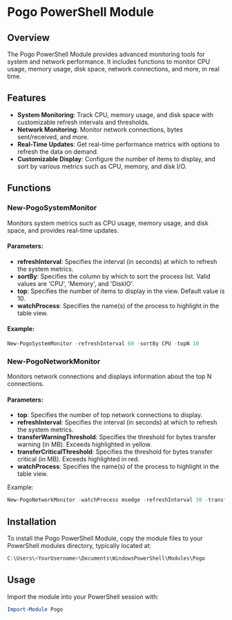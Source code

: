 # Pogo PowerShell Module

## Overview

The Pogo PowerShell Module provides advanced monitoring tools for system and network performance. It includes functions to monitor CPU usage, memory usage, disk space, network connections, and more, in real time.


## Features

- **System Monitoring**: Track CPU, memory usage, and disk space with customizable refresh intervals and thresholds.
- **Network Monitoring**: Monitor network connections, bytes sent/received, and more.
- **Real-Time Updates**: Get real-time performance metrics with options to refresh the data on demand.
- **Customizable Display**: Configure the number of items to display, and sort by various metrics such as CPU, memory, and disk I/O.


## Functions

### New-PogoSystemMonitor
Monitors system metrics such as CPU usage, memory usage, and disk space, and provides real-time updates.

#### Parameters:
- **refreshInterval**: Specifies the interval (in seconds) at which to refresh the system metrics.
- **sortBy**: Specifies the column by which to sort the process list. Valid values are 'CPU', 'Memory', and 'DiskIO'.
- **top**: Specifies the number of items to display in the view. Default value is 10.
- **watchProcess**: Specifies the name(s) of the process to highlight in the table view.

#### Example:
```powershell
New-PogoSystemMonitor -refreshInterval 60 -sortBy CPU -topN 10
```


### New-PogoNetworkMonitor
Monitors network connections and displays information about the top N connections.

#### Parameters:
- **top**: Specifies the number of top network connections to display.
- **refreshInterval**: Specifies the interval (in seconds) at which to refresh the system metrics.
- **transferWarningThreshold**: Specifies the threshold for bytes transfer warning (in MB). Exceeds highlighted in yellow.
- **transferCriticalThreshold**: Specifies the threshold for bytes transfer critical (in MB). Exceeds highlighted in red.
- **watchProcess**: Specifies the name(s) of the process to highlight in the table view.

Example:
```powershell
New-PogoNetworkMonitor -watchProcess msedge -refreshInterval 30 -transferCriticalThreshold 9.9 
```

## Installation
To install the Pogo PowerShell Module, copy the module files to your PowerShell modules directory, typically located at:
```powershell
C:\Users\<YourUsername>\Documents\WindowsPowerShell\Modules\Pogo
```

## Usage
Import the module into your PowerShell session with:
```powershell
Import-Module Pogo
```